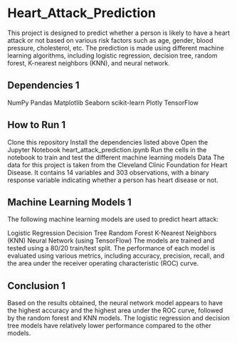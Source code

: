 # Heart_Attack_Prediction
This project is designed to predict whether a person is likely to have a heart attack or not based on various risk factors such as age, gender, blood pressure, cholesterol, etc. The prediction is made using different machine learning algorithms, including logistic regression, decision tree, random forest, K-nearest neighbors (KNN), and neural network.

## Dependencies 1

NumPy
Pandas
Matplotlib
Seaborn
scikit-learn
Plotly
TensorFlow

## How to Run 1
Clone this repository
Install the dependencies listed above
Open the Jupyter Notebook heart_attack_prediction.ipynb
Run the cells in the notebook to train and test the different machine learning models
Data
The data for this project is taken from the Cleveland Clinic Foundation for Heart Disease. It contains 14 variables and 303 observations, with a binary response variable indicating whether a person has heart disease or not.

## Machine Learning Models 1
The following machine learning models are used to predict heart attack:

Logistic Regression
Decision Tree
Random Forest
K-Nearest Neighbors (KNN)
Neural Network (using TensorFlow)
The models are trained and tested using a 80/20 train/test split. The performance of each model is evaluated using various metrics, including accuracy, precision, recall, and the area under the receiver operating characteristic (ROC) curve.

## Conclusion 1
Based on the results obtained, the neural network model appears to have the highest accuracy and the highest area under the ROC curve, followed by the random forest and KNN models. The logistic regression and decision tree models have relatively lower performance compared to the other models.
